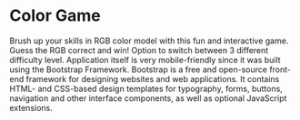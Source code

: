 # Color Game
Brush up your skills in RGB color model with this fun and interactive game. Guess the RGB correct and win! Option to switch between 3 different difficulty level.
Application itself is very mobile-friendly since it was built using the Bootstrap Framework.
Bootstrap is a free and open-source front-end framework for designing websites and web applications. It contains HTML- and CSS-based design templates for typography, forms, buttons, navigation and other interface components, as well as optional JavaScript extensions.

